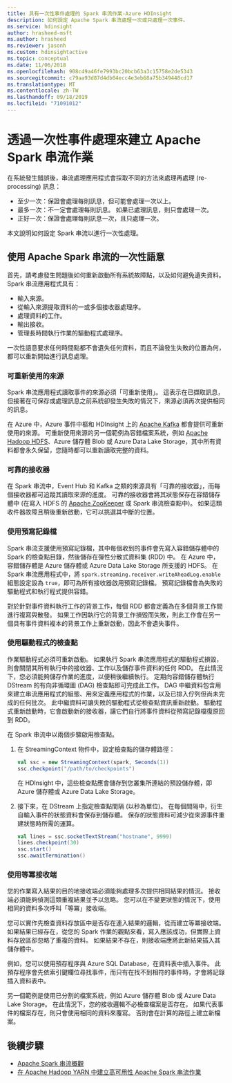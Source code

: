 ```yaml
---
title: 具有一次性事件處理的 Spark 串流作業-Azure HDInsight
description: 如何設定 Apache Spark 串流處理一次或只處理一次事件。
ms.service: hdinsight
author: hrasheed-msft
ms.author: hrasheed
ms.reviewer: jasonh
ms.custom: hdinsightactive
ms.topic: conceptual
ms.date: 11/06/2018
ms.openlocfilehash: 908c49a46fe7993bc20bcb63a3c15758e2de5343
ms.sourcegitcommit: c79aa93d87d4db04ecc4e3eb68a75b349448cd17
ms.translationtype: MT
ms.contentlocale: zh-TW
ms.lasthandoff: 09/18/2019
ms.locfileid: "71091012"
---
```

# <a name="create-apache-spark-streaming-jobs-with-exactly-once-event-processing"></a>透過一次性事件處理來建立 Apache Spark 串流作業

在系統發生錯誤後，串流處理應用程式會採取不同的方法來處理再處理 (re-processing) 訊息：

* 至少一次：保證會處理每則訊息，但可能會處理一次以上。
* 最多一次：不一定會處理每則訊息。 如果已處理訊息，則只會處理一次。
* 正好一次：保證會處理每則訊息一次，且只處理一次。

本文說明如何設定 Spark 串流以進行一次性處理。

## <a name="exactly-once-semantics-with-apache-spark-streaming"></a>使用 Apache Spark 串流的一次性語意

首先，請考慮發生問題後如何重新啟動所有系統故障點，以及如何避免遺失資料。 Spark 串流應用程式具有：

* 輸入來源。
* 從輸入來源提取資料的一或多個接收器處理序。
* 處理資料的工作。
* 輸出接收。
* 管理長時間執行作業的驅動程式處理序。

一次性語意要求任何時間點都不會遺失任何資料，而且不論發生失敗的位置為何，都可以重新開始進行訊息處理。

### <a name="replayable-sources"></a>可重新使用的來源

Spark 串流應用程式讀取事件的來源必須「可重新使用」。 這表示在已擷取訊息，但接著在可保存或處理訊息之前系統卻發生失敗的情況下，來源必須再次提供相同的訊息。

在 Azure 中，Azure 事件中樞和 HDInsight 上的 [Apache Kafka](https://kafka.apache.org/) 都會提供可重新使用的來源。 可重新使用來源的另一個範例為容錯檔案系統，例如 [Apache Hadoop HDFS](https://hadoop.apache.org/docs/r1.2.1/hdfs_design.html)、Azure 儲存體 Blob 或 Azure Data Lake Storage，其中所有資料都會永久保留，您隨時都可以重新讀取完整的資料。

### <a name="reliable-receivers"></a>可靠的接收器

在 Spark 串流中，Event Hub 和 Kafka 之類的來源具有「可靠的接收器」，而每個接收器都可追蹤其讀取來源的進度。 可靠的接收器會將其狀態保存在容錯儲存體中 (在寫入 HDFS 的 [Apache ZooKeeper](https://zookeeper.apache.org/) 或 Spark 串流檢查點中)。 如果這類收件器故障且稍後重新啟動，它可以挑選其中斷的位置。

### <a name="use-the-write-ahead-log"></a>使用預寫記錄檔

Spark 串流支援使用預寫記錄檔，其中每個收到的事件會先寫入容錯儲存體中的 Spark 的檢查點目錄，然後儲存在彈性分散式資料集 (RDD) 中。 在 Azure 中，容錯儲存體是 Azure 儲存體或 Azure Data Lake Storage 所支援的 HDFS。 在 Spark 串流應用程式中，將 `spark.streaming.receiver.writeAheadLog.enable` 組態設定設為 `true`，即可為所有接收器啟用預寫記錄檔。 預寫記錄檔會為失敗的驅動程式和執行程式提供容錯。

對於針對事件資料執行工作的背景工作，每個 RDD 都會定義為在多個背景工作間進行複寫與散發。 如果工作因執行它的背景工作損毀而失敗，則此工作會在另一個具有事件資料複本的背景工作上重新啟動，因此不會遺失事件。

### <a name="use-checkpoints-for-drivers"></a>使用驅動程式的檢查點

作業驅動程式必須可重新啟動。 如果執行 Spark 串流應用程式的驅動程式損毀，則會關閉其所有執行中的接收器、工作以及儲存事件資料的任何 RDD。 在此情況下，您必須能夠儲存作業的進度，以便稍後繼續執行。 定期向容錯儲存體執行 DStream 的有向非循環圖 (DAG) 檢查點即可完成此工作。 DAG 中繼資料包含用來建立串流應用程式的組態、用來定義應用程式的作業，以及已排入佇列但尚未完成的任何批次。 此中繼資料可讓失敗的驅動程式從檢查點資訊重新啟動。 驅動程式重新啟動時，它會啟動新的接收器，讓它們自行將事件資料從預寫記錄檔復原回到 RDD。

在 Spark 串流中以兩個步驟啟用檢查點。 

1. 在 StreamingContext 物件中，設定檢查點的儲存體路徑：

    ```Scala
    val ssc = new StreamingContext(spark, Seconds(1))
    ssc.checkpoint("/path/to/checkpoints")
    ```

    在 HDInsight 中，這些檢查點應會儲存到您叢集所連結的預設儲存體，即 Azure 儲存體或 Azure Data Lake Storage。

2. 接下來，在 DStream 上指定檢查點間隔 (以秒為單位)。 在每個間隔中，衍生自輸入事件的狀態資料會保存到儲存體。 保存的狀態資料可減少從來源事件重建狀態時所需的運算。

    ```Scala
    val lines = ssc.socketTextStream("hostname", 9999)
    lines.checkpoint(30)
    ssc.start()
    ssc.awaitTermination()
    ```

### <a name="use-idempotent-sinks"></a>使用等冪接收端

您的作業寫入結果的目的地接收端必須能夠處理多次提供相同結果的情況。 接收端必須能夠偵測這類重複結果並予以忽略。 您可以在不變更狀態的情況下，使用相同的資料多次呼叫「等冪」接收端。

您可以實作先檢查資料存放區中是否存在連入結果的邏輯，從而建立等冪接收端。 如果結果已經存在，從您的 Spark 作業的觀點來看，寫入應該成功，但實際上資料存放區卻忽略了重複的資料。 如果結果不存在，則接收端應將此新結果插入其儲存體中。 

例如，您可以使用預存程序與 Azure SQL Database，在資料表中插入事件。 此預存程序會先依索引鍵欄位尋找事件，而只有在找不到相符的事件時，才會將記錄插入資料表中。

另一個範例是使用已分割的檔案系統，例如 Azure 儲存體 Blob 或 Azure Data Lake Storage。 在此情況下，您的接收邏輯不必檢查檔案是否存在。 如果代表事件的檔案存在，則只會使用相同的資料來覆寫。 否則會在計算的路徑上建立新檔案。

## <a name="next-steps"></a>後續步驟

* [Apache Spark 串流概觀](apache-spark-streaming-overview.md)
* [在 Apache Hadoop YARN 中建立高可用性 Apache Spark 串流作業](apache-spark-streaming-high-availability.md)
